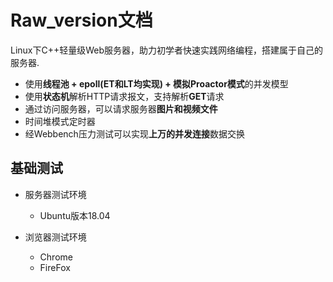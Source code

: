 Raw_version文档
===============
Linux下C++轻量级Web服务器，助力初学者快速实践网络编程，搭建属于自己的服务器.

* 使用**线程池 + epoll(ET和LT均实现) + 模拟Proactor模式**的并发模型
* 使用**状态机**解析HTTP请求报文，支持解析**GET**请求
* 通过访问服务器，可以请求服务器**图片和视频文件**
* 时间堆模式定时器
* 经Webbench压力测试可以实现**上万的并发连接**数据交换

基础测试
------------
* 服务器测试环境
	* Ubuntu版本18.04
	
* 浏览器测试环境
	* Chrome
	* FireFox

    ```

